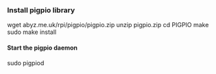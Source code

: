 ### Install pigpio library
wget abyz.me.uk/rpi/pigpio/pigpio.zip
unzip pigpio.zip
cd PIGPIO
make
sudo make install

#### Start the pigpio daemon
sudo pigpiod 
